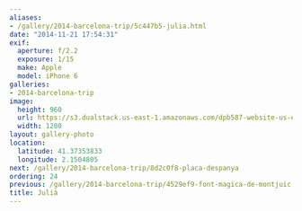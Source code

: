 ```yaml
---
aliases:
- /gallery/2014-barcelona-trip/5c447b5-julia.html
date: "2014-11-21 17:54:31"
exif:
  aperture: f/2.2
  exposure: 1/15
  make: Apple
  model: iPhone 6
galleries:
- 2014-barcelona-trip
image:
  height: 960
  url: https://s3.dualstack.us-east-1.amazonaws.com/dpb587-website-us-east-1/asset/gallery/2014-barcelona-trip/5c447b5-julia~1280.jpg
  width: 1280
layout: gallery-photo
location:
  latitude: 41.37353833
  longitude: 2.1504805
next: /gallery/2014-barcelona-trip/8d2c0f8-placa-despanya
ordering: 24
previous: /gallery/2014-barcelona-trip/4529ef9-font-magica-de-montjuic
title: Julià
---
```

